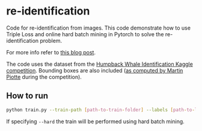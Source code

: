 # re-identification
Code for re-identification from images. This code demonstrate how to use Triple Loss and online hard batch mining in Pytorch
to solve the re-identification problem.

For more info refer to [this blog post](https://lorenzopeppoloni.com/reidentification/).

The code uses the dataset from the  [Humpback Whale Identification Kaggle competition](https://www.kaggle.com/c/humpback-whale-identification). Bounding boxes are also included ([as computed by Martin Piotte](https://www.kaggle.com/martinpiotte/bounding-box-model/output) during the competition).

## How to run

```bash
python train.py --train-path [path-to-train-folder] --labels [path-to-labels-csv] --boxes [path-to-boxes-csv] --output-dir [output-dir] [--verbose] [--hard]
```

If specifying `--hard` the train will be performed using hard batch mining.
